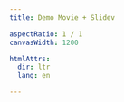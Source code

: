 ```yaml
---
title: Demo Movie + Slidev

aspectRatio: 1 / 1
canvasWidth: 1200

htmlAttrs:
  dir: ltr
  lang: en

---
```


